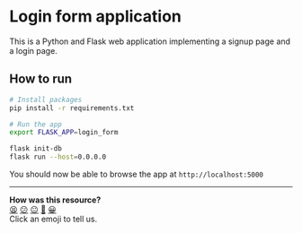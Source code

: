 # Login form application

This is a Python and Flask web application implementing a signup page and a login page. 

## How to run

```bash
# Install packages
pip install -r requirements.txt

# Run the app
export FLASK_APP=login_form

flask init-db
flask run --host=0.0.0.0
```

You should now be able to browse the app at `http://localhost:5000`


<!-- BEGIN GENERATED SECTION DO NOT EDIT -->

---

**How was this resource?**  
[😫](https://airtable.com/shrUJ3t7KLMqVRFKR?prefill_Repository=devops-course&prefill_File=security/solo_project/login-form/README.md&prefill_Sentiment=😫) [😕](https://airtable.com/shrUJ3t7KLMqVRFKR?prefill_Repository=devops-course&prefill_File=security/solo_project/login-form/README.md&prefill_Sentiment=😕) [😐](https://airtable.com/shrUJ3t7KLMqVRFKR?prefill_Repository=devops-course&prefill_File=security/solo_project/login-form/README.md&prefill_Sentiment=😐) [🙂](https://airtable.com/shrUJ3t7KLMqVRFKR?prefill_Repository=devops-course&prefill_File=security/solo_project/login-form/README.md&prefill_Sentiment=🙂) [😀](https://airtable.com/shrUJ3t7KLMqVRFKR?prefill_Repository=devops-course&prefill_File=security/solo_project/login-form/README.md&prefill_Sentiment=😀)  
Click an emoji to tell us.

<!-- END GENERATED SECTION DO NOT EDIT -->
